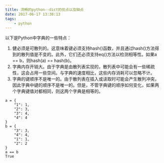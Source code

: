 ```yaml
---
title: 流畅的python--dict的优点以及缺点
date: 2017-06-17 13:38:13
tags:
    - python
---
```

以下是Python中字典的一些特点：

1. 健必须是可散列的。这意味着键必须支持hash()函数，并且通过hash()方法得到的散列值是不变的。此外，它们还必须支持eq()方法以检测相等性。如果a == b，则hash(a) == hash(b)。
2. 字典内存开销大。由于字典是由散列表实现的，散列表中可能会有一些稀疏性，这会占用一些空间。与字典的速度相比，这些内存消耗可以忽略不计。
3. 字典的键顺序不是唯一的。由于散列表在插入或读取时可能会产生散列冲突，因此字典中键的顺序不是唯一的。但是，不管字典键的顺序如何变化，如果两个字典键值对都相同，则这两个字典是相等的。

```
a = {
    "1": 1,
    "2": 3,
    "3": 4,
    "4": 4
}
b = {
    "3": 3,
    "4": 4,
    "1": 1,
    "2": 2
}
a == b
True
```
